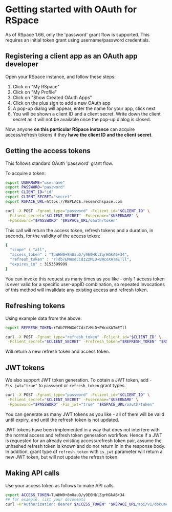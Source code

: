 # Getting started with OAuth for RSpace

As of RSpace 1.66, only the 'password' grant flow is supported. This requires an initial token grant using username/password credentials.

## Registering a client app as an OAuth app developer

Open your RSpace instance, and follow these steps:

1. Click on "My RSpace"
2. Click on "My Profile"
3. Click on "Show Created OAuth Apps"
4. Click on the plus sign to add a new OAuth app
5. A pop-up dialog will appear, enter the name for your app, click next
6. You will be shown a client ID and a client secret. Write down the client secret as it will not be available once the pop-up dialog is closed.

Now, anyone **on this particular RSpace instance** can acquire access/refresh tokens if they **have the client ID and the client secret**.

## Getting the access tokens

This follows standard OAuth 'password' grant flow.

To acquire a token:

```bash
export USERNAME="username"
export PASSWORD="password"
export CLIENT_ID="id"
export CLIENT_SECRET="secret"
export RSPACE_URL=https://REPLACE.researchspace.com

curl -X POST -Fgrant_type="password" -Fclient_id="$CLIENT_ID" \
 -Fclient_secret="$CLIENT_SECRET" -Fusername="$USERNAME" \
 -Fpassword="$PASSWORD" "$RSPACE_URL/oauth/token"
```

This call will return the access token, refresh tokens and a duration, in seconds, for the validity of the access token:

```bash
{
  "scope" : "all",
  "access_token" : "TuWHW0+8mUauD/y9E0HklZqrHGkA6+34",
  "refresh_token" : "rTdb7EMWXdCCdzZzMLD+EWcoXATmETll",
  "expires_in" : 3153599999
}
```

You can invoke this request as many times as you like - only 1 access token is ever valid for a specific user-appID combination, so repeated invocations of this method will invalidate any existing  access and refresh token.

## Refreshing tokens

Using example data from the above:

```bash
export REFRESH_TOKEN=rTdb7EMWXdCCdzZzMLD+EWcoXATmETll

curl -X POST -Fgrant_type="refresh_token" -Fclient_id="$CLIENT_ID" \
 -Fclient_secret="$CLIENT_SECRET" -Frefresh_token="$REFRESH_TOKEN" "$RSPACE_URL/oauth/token"
 ```

Will return a new refresh token and access token.

## JWT tokens

We also support JWT token generation. To obtain a JWT token, add `-Fis_jwt="true"` to `password` or `refresh_token` grant types.

```bash
curl -X POST -Fgrant_type="password" -Fclient_id="$CLIENT_ID" \
 -Fclient_secret="$CLIENT_SECRET" -Fusername="$USERNAME" \
 -Fpassword="$PASSWORD" -Fis_jwt="true" "$RSPACE_URL/oauth/token"
```

You can generate as many JWT tokens as you like - all of them will be valid until expiry, and until the refresh token is not updated.

JWT tokens have been implemented in a way that does not interfere with the normal access and refresh token generation workflow. Hence if a JWT is requested for an already existing access/refresh token pair, assume the unhashed refresh token is known and do not return in in the response body. In addition, grant type of `refresh_token` with `is_jwt` parameter will return a new JWT token, but will not update the refresh token.

## Making API calls

Use your access token as follows to make API calls.

```bash
export ACCESS_TOKEN=TuWHW0+8mUauD/y9E0HklZqrHGkA6+34
## for example, list your documents
curl -H"Authorization: Bearer $ACCESS_TOKEN" "$RSPACE_URL/api/v1/documents"
```
